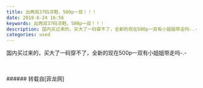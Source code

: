 ```yaml
---
title: 出两双37码凉鞋，500p一双！！！
date: 2018-6-24 16:56
keywords: 出两双37码凉鞋，500p一双！！！
description: 国内买过来的，买大了一码穿不了，全新的现在500p一双有小姐姐带走吗-.-
categories: used
---
```

<td class="t_f" id="postmessage_1447661">

国内买过来的，买大了一码穿不了，全新的现在500p一双有小姐姐带走吗-.-<br/>
<img alt="" border="0" class="zoom" data-cf-modified-7ba9cc31c72be9eaa6d0932f-="" file="http://www.flw.ph/data/appbyme/upload/image/201806/24/KAZ4RUA3PJn5.jpg" id="aimg_mA7wV" lazyloadthumb="1" onclick="" onmouseover="" src="http://www.flw.ph/data/appbyme/upload/image/201806/24/KAZ4RUA3PJn5.jpg"/><br/>
<br/>
<img alt="" border="0" class="zoom" data-cf-modified-7ba9cc31c72be9eaa6d0932f-="" file="http://www.flw.ph/data/appbyme/upload/image/201806/24/IBQ3Tu8d42BR.jpg" id="aimg_b8ra4" lazyloadthumb="1" onclick="" onmouseover="" src="http://www.flw.ph/data/appbyme/upload/image/201806/24/IBQ3Tu8d42BR.jpg"/><br/>
<br/>
</td>
###### 转载自[菲龙网]